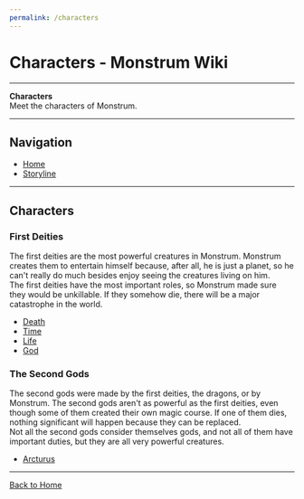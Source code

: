 ```yaml
---
permalink: /characters
---
```

# Characters - Monstrum Wiki

---

**Characters**  
Meet the characters of Monstrum.

---

## Navigation

- [Home](index.md)
- [Storyline](storyline.md)

---

## Characters

### First Deities

The first deities are the most powerful creatures in Monstrum. Monstrum creates them to entertain himself because, after all, he is just a planet, so he can't really do much besides enjoy seeing the creatures living on him.  
The first deities have the most important roles, so Monstrum made sure they would be unkillable. If they somehow die, there will be a major catastrophe in the world.

- [Death](character/Death.html)
- [Time](character/Time.html)
- [Life](character/Life.html)
- [God](character/God.html)

### The Second Gods

The second gods were made by the first deities, the dragons, or by Monstrum. The second gods aren't as powerful as the first deities, even though some of them created their own magic course. If one of them dies, nothing significant will happen because they can be replaced.  
Not all the second gods consider themselves gods, and not all of them have important duties, but they are all very powerful creatures.

- [Arcturus](character/Arcturus.html)

---

[Back to Home](index.html)
